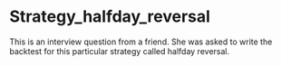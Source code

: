 # Strategy_halfday_reversal
 This is an interview question from a friend. She was asked to write the backtest for this particular strategy called halfday reversal.
